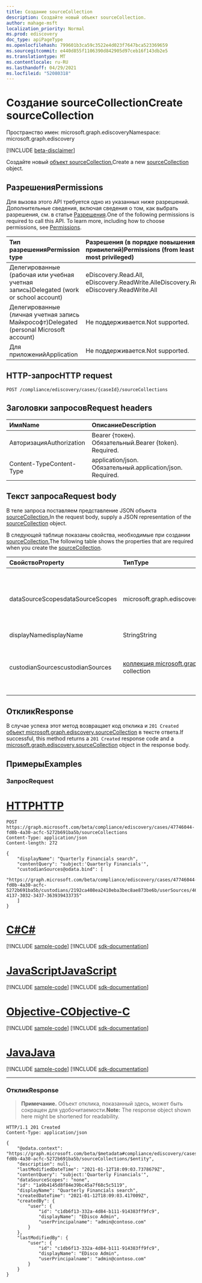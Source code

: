 ```yaml
---
title: Создание sourceCollection
description: Создайте новый объект sourceCollection.
author: mahage-msft
localization_priority: Normal
ms.prod: ediscovery
doc_type: apiPageType
ms.openlocfilehash: 799601b3ca59c3522e4d023f7647bca523369659
ms.sourcegitcommit: e440d855f1106390d842905d97ceb16f143db2e5
ms.translationtype: MT
ms.contentlocale: ru-RU
ms.lasthandoff: 04/29/2021
ms.locfileid: "52080318"
---
```

# <a name="create-sourcecollection"></a><span data-ttu-id="237d9-103">Создание sourceCollection</span><span class="sxs-lookup"><span data-stu-id="237d9-103">Create sourceCollection</span></span>

<span data-ttu-id="237d9-104">Пространство имен: microsoft.graph.ediscovery</span><span class="sxs-lookup"><span data-stu-id="237d9-104">Namespace: microsoft.graph.ediscovery</span></span>

[!INCLUDE [beta-disclaimer](../../includes/beta-disclaimer.md)]

<span data-ttu-id="237d9-105">Создайте новый [объект sourceCollection.](../resources/ediscovery-sourcecollection.md)</span><span class="sxs-lookup"><span data-stu-id="237d9-105">Create a new [sourceCollection](../resources/ediscovery-sourcecollection.md) object.</span></span>

## <a name="permissions"></a><span data-ttu-id="237d9-106">Разрешения</span><span class="sxs-lookup"><span data-stu-id="237d9-106">Permissions</span></span>

<span data-ttu-id="237d9-p101">Для вызова этого API требуется одно из указанных ниже разрешений. Дополнительные сведения, включая сведения о том, как выбрать разрешения, см. в статье [Разрешения](/graph/permissions-reference).</span><span class="sxs-lookup"><span data-stu-id="237d9-p101">One of the following permissions is required to call this API. To learn more, including how to choose permissions, see [Permissions](/graph/permissions-reference).</span></span>

|<span data-ttu-id="237d9-109">Тип разрешения</span><span class="sxs-lookup"><span data-stu-id="237d9-109">Permission type</span></span>|<span data-ttu-id="237d9-110">Разрешения (в порядке повышения привилегий)</span><span class="sxs-lookup"><span data-stu-id="237d9-110">Permissions (from least to most privileged)</span></span>|
|:---|:---|
|<span data-ttu-id="237d9-111">Делегированные (рабочая или учебная учетная запись)</span><span class="sxs-lookup"><span data-stu-id="237d9-111">Delegated (work or school account)</span></span>|<span data-ttu-id="237d9-112">eDiscovery.Read.All, eDiscovery.ReadWrite.All</span><span class="sxs-lookup"><span data-stu-id="237d9-112">eDiscovery.Read.All, eDiscovery.ReadWrite.All</span></span>|
|<span data-ttu-id="237d9-113">Делегированные (личная учетная запись Майкрософт)</span><span class="sxs-lookup"><span data-stu-id="237d9-113">Delegated (personal Microsoft account)</span></span>|<span data-ttu-id="237d9-114">Не поддерживается.</span><span class="sxs-lookup"><span data-stu-id="237d9-114">Not supported.</span></span>|
|<span data-ttu-id="237d9-115">Для приложений</span><span class="sxs-lookup"><span data-stu-id="237d9-115">Application</span></span>|<span data-ttu-id="237d9-116">Не поддерживается.</span><span class="sxs-lookup"><span data-stu-id="237d9-116">Not supported.</span></span>|

## <a name="http-request"></a><span data-ttu-id="237d9-117">HTTP-запрос</span><span class="sxs-lookup"><span data-stu-id="237d9-117">HTTP request</span></span>

<!-- {
  "blockType": "ignored"
}
-->

``` http
POST /compliance/ediscovery/cases/{caseId}/sourceCollections
```

## <a name="request-headers"></a><span data-ttu-id="237d9-118">Заголовки запросов</span><span class="sxs-lookup"><span data-stu-id="237d9-118">Request headers</span></span>

|<span data-ttu-id="237d9-119">Имя</span><span class="sxs-lookup"><span data-stu-id="237d9-119">Name</span></span>|<span data-ttu-id="237d9-120">Описание</span><span class="sxs-lookup"><span data-stu-id="237d9-120">Description</span></span>|
|:---|:---|
|<span data-ttu-id="237d9-121">Авторизация</span><span class="sxs-lookup"><span data-stu-id="237d9-121">Authorization</span></span>|<span data-ttu-id="237d9-p102">Bearer {токен}. Обязательный.</span><span class="sxs-lookup"><span data-stu-id="237d9-p102">Bearer {token}. Required.</span></span>|
|<span data-ttu-id="237d9-124">Content-Type</span><span class="sxs-lookup"><span data-stu-id="237d9-124">Content-Type</span></span>|<span data-ttu-id="237d9-p103">application/json. Обязательный.</span><span class="sxs-lookup"><span data-stu-id="237d9-p103">application/json. Required.</span></span>|

## <a name="request-body"></a><span data-ttu-id="237d9-127">Текст запроса</span><span class="sxs-lookup"><span data-stu-id="237d9-127">Request body</span></span>

<span data-ttu-id="237d9-128">В теле запроса поставляем представление JSON объекта [sourceCollection.](../resources/ediscovery-sourcecollection.md)</span><span class="sxs-lookup"><span data-stu-id="237d9-128">In the request body, supply a JSON representation of the [sourceCollection](../resources/ediscovery-sourcecollection.md) object.</span></span>

<span data-ttu-id="237d9-129">В следующей таблице показаны свойства, необходимые при создании [sourceCollection.](../resources/ediscovery-sourcecollection.md)</span><span class="sxs-lookup"><span data-stu-id="237d9-129">The following table shows the properties that are required when you create the [sourceCollection](../resources/ediscovery-sourcecollection.md).</span></span>

|<span data-ttu-id="237d9-130">Свойство</span><span class="sxs-lookup"><span data-stu-id="237d9-130">Property</span></span>|<span data-ttu-id="237d9-131">Тип</span><span class="sxs-lookup"><span data-stu-id="237d9-131">Type</span></span>|<span data-ttu-id="237d9-132">Описание</span><span class="sxs-lookup"><span data-stu-id="237d9-132">Description</span></span>|
|:---|:---|:---|
|<span data-ttu-id="237d9-133">dataSourceScopes</span><span class="sxs-lookup"><span data-stu-id="237d9-133">dataSourceScopes</span></span>|<span data-ttu-id="237d9-134">microsoft.graph.ediscovery.dataSourceScopes</span><span class="sxs-lookup"><span data-stu-id="237d9-134">microsoft.graph.ediscovery.dataSourceScopes</span></span>|<span data-ttu-id="237d9-135">При указании коллекция будет охватывать всю службу для всей рабочей нагрузки.</span><span class="sxs-lookup"><span data-stu-id="237d9-135">When specified, the collection will span across a service for an entire workload.</span></span> <span data-ttu-id="237d9-136">Возможные значения: `none` `allTenantMailboxes` , , , `allTenantSites` `allCaseCustodians` `allCaseNoncustodialDataSources` .</span><span class="sxs-lookup"><span data-stu-id="237d9-136">Possible values are: `none`,`allTenantMailboxes`,`allTenantSites`,`allCaseCustodians`,`allCaseNoncustodialDataSources`.</span></span> <span data-ttu-id="237d9-137">**Примечание:** При создании коллекции исходных данных требуется один хранитель или указание данныхSourceScope.</span><span class="sxs-lookup"><span data-stu-id="237d9-137">**Note:** Either one custodian or specifying dataSourceScope is required when creating a source collection.</span></span>|
|<span data-ttu-id="237d9-138">displayName</span><span class="sxs-lookup"><span data-stu-id="237d9-138">displayName</span></span>|<span data-ttu-id="237d9-139">String</span><span class="sxs-lookup"><span data-stu-id="237d9-139">String</span></span>|<span data-ttu-id="237d9-140">Имя отображения **sourceCollection**</span><span class="sxs-lookup"><span data-stu-id="237d9-140">The display name of the **sourceCollection**</span></span>|
|<span data-ttu-id="237d9-141">custodianSources</span><span class="sxs-lookup"><span data-stu-id="237d9-141">custodianSources</span></span>|<span data-ttu-id="237d9-142">[коллекция microsoft.graph.ediscovery.dataSource](../resources/ediscovery-datasource.md)</span><span class="sxs-lookup"><span data-stu-id="237d9-142">[microsoft.graph.ediscovery.dataSource](../resources/ediscovery-datasource.md) collection</span></span>|<span data-ttu-id="237d9-143">Источники хранителя, которые необходимо включить в этот поиск.</span><span class="sxs-lookup"><span data-stu-id="237d9-143">The custodian sources to include in this search.</span></span> <span data-ttu-id="237d9-144">URL-адрес можно получить с [сайта-хранителяSources,](../api/ediscovery-custodian-list-sitesources.md) [unifiedGroupSources](../api/ediscovery-custodian-list-unifiedgroupsources.md)или [userSources](../api/ediscovery-custodian-list-usersources.md) плюс ID источника.</span><span class="sxs-lookup"><span data-stu-id="237d9-144">You can get the URL from from custodian [siteSources](../api/ediscovery-custodian-list-sitesources.md), [unifiedGroupSources](../api/ediscovery-custodian-list-unifiedgroupsources.md), or [userSources](../api/ediscovery-custodian-list-usersources.md) plus the ID of the source.</span></span> <span data-ttu-id="237d9-145">**Примечание:** При создании коллекции исходных данных требуется один хранитель или указать источник клиента.</span><span class="sxs-lookup"><span data-stu-id="237d9-145">**Note:** Either one custodian or specifying tenant source is required when creating a source collection.</span></span> |

## <a name="response"></a><span data-ttu-id="237d9-146">Отклик</span><span class="sxs-lookup"><span data-stu-id="237d9-146">Response</span></span>

<span data-ttu-id="237d9-147">В случае успеха этот метод возвращает код отклика и `201 Created` [объект microsoft.graph.ediscovery.sourceCollection](../resources/ediscovery-sourcecollection.md) в тексте ответа.</span><span class="sxs-lookup"><span data-stu-id="237d9-147">If successful, this method returns a `201 Created` response code and a [microsoft.graph.ediscovery.sourceCollection](../resources/ediscovery-sourcecollection.md) object in the response body.</span></span>

## <a name="examples"></a><span data-ttu-id="237d9-148">Примеры</span><span class="sxs-lookup"><span data-stu-id="237d9-148">Examples</span></span>

### <a name="request"></a><span data-ttu-id="237d9-149">Запрос</span><span class="sxs-lookup"><span data-stu-id="237d9-149">Request</span></span>


# <a name="http"></a>[<span data-ttu-id="237d9-150">HTTP</span><span class="sxs-lookup"><span data-stu-id="237d9-150">HTTP</span></span>](#tab/http)
<!-- {
  "blockType": "request",
  "name": "create_sourcecollection_from_"
}
-->

``` http
POST https://graph.microsoft.com/beta/compliance/ediscovery/cases/47746044-fd0b-4a30-acfc-5272b691ba5b/sourceCollections
Content-Type: application/json
Content-length: 272

{
    "displayName": "Quarterly Financials search",
    "contentQuery": "subject:'Quarterly Financials'",
    "custodianSources@odata.bind": [
        "https://graph.microsoft.com/beta/compliance/ediscovery/cases/47746044-fd0b-4a30-acfc-5272b691ba5b/custodians/2192ca408ea2410eba3bec8ae873be6b/userSources/46384443-4137-3032-3437-363939433735"
    ]
}
```
# <a name="c"></a>[<span data-ttu-id="237d9-151">C#</span><span class="sxs-lookup"><span data-stu-id="237d9-151">C#</span></span>](#tab/csharp)
[!INCLUDE [sample-code](../includes/snippets/csharp/create-sourcecollection-from--csharp-snippets.md)]
[!INCLUDE [sdk-documentation](../includes/snippets/snippets-sdk-documentation-link.md)]

# <a name="javascript"></a>[<span data-ttu-id="237d9-152">JavaScript</span><span class="sxs-lookup"><span data-stu-id="237d9-152">JavaScript</span></span>](#tab/javascript)
[!INCLUDE [sample-code](../includes/snippets/javascript/create-sourcecollection-from--javascript-snippets.md)]
[!INCLUDE [sdk-documentation](../includes/snippets/snippets-sdk-documentation-link.md)]

# <a name="objective-c"></a>[<span data-ttu-id="237d9-153">Objective-C</span><span class="sxs-lookup"><span data-stu-id="237d9-153">Objective-C</span></span>](#tab/objc)
[!INCLUDE [sample-code](../includes/snippets/objc/create-sourcecollection-from--objc-snippets.md)]
[!INCLUDE [sdk-documentation](../includes/snippets/snippets-sdk-documentation-link.md)]

# <a name="java"></a>[<span data-ttu-id="237d9-154">Java</span><span class="sxs-lookup"><span data-stu-id="237d9-154">Java</span></span>](#tab/java)
[!INCLUDE [sample-code](../includes/snippets/java/create-sourcecollection-from--java-snippets.md)]
[!INCLUDE [sdk-documentation](../includes/snippets/snippets-sdk-documentation-link.md)]

---


### <a name="response"></a><span data-ttu-id="237d9-155">Отклик</span><span class="sxs-lookup"><span data-stu-id="237d9-155">Response</span></span>

> <span data-ttu-id="237d9-156">**Примечание.** Объект отклика, показанный здесь, может быть сокращен для удобочитаемости.</span><span class="sxs-lookup"><span data-stu-id="237d9-156">**Note:** The response object shown here might be shortened for readability.</span></span>
<!-- {
  "blockType": "response",
  "truncated": true,
  "@odata.type": "microsoft.graph.ediscovery.sourceCollection"
}
-->

``` http
HTTP/1.1 201 Created
Content-Type: application/json

{
    "@odata.context": "https://graph.microsoft.com/beta/$metadata#compliance/ediscovery/cases/47746044-fd0b-4a30-acfc-5272b691ba5b/sourceCollections/$entity",
    "description": null,
    "lastModifiedDateTime": "2021-01-12T18:09:03.7378679Z",
    "contentQuery": "subject:'Quarterly Financials'",
    "dataSourceScopes": "none",
    "id": "1a9b4145d8f84e39bc45a7f68c5c5119",
    "displayName": "Quarterly Financials search",
    "createdDateTime": "2021-01-12T18:09:03.417009Z",
    "createdBy": {
        "user": {
            "id": "c1db6f13-332a-4d84-b111-914383ff9fc9",
            "displayName": "EDisco Admin",
            "userPrincipalname": "admin@contoso.com"
        }
    },
    "lastModifiedBy": {
        "user": {
            "id": "c1db6f13-332a-4d84-b111-914383ff9fc9",
            "displayName": "EDisco Admin",
            "userPrincipalname": "admin@contoso.com"
        }
    }
}
```
